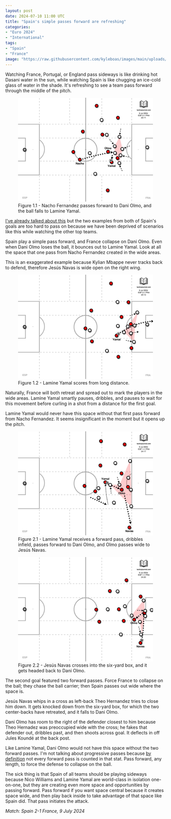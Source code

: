 ```yaml
---
layout: post
date: 2024-07-10 11:00 UTC
title: "Spain's simple passes forward are refreshing"
categories:
- "Euro 2024"
- "International"
tags:
- "Spain"
- "France"
image: "https://raw.githubusercontent.com/kyleboas/images/main/uploads/2024/07/10/Image-10Jul2024_00:57:40.png"
---
```


Watching France, Portugal, or England pass sideways is like drinking hot Dasani water in the sun, while watching Spain is like chugging an ice-cold glass of water in the shade. It's refreshing to see a team pass forward through the middle of the pitch.

<!---more--->

<figure>
    <img src="https://raw.githubusercontent.com/kyleboas/images/main/uploads/2024/07/10/Image-10Jul2024_00:57:41.png">
    <figcaption>Figure 1.1 - Nacho Fernandez passes forward to Dani Olmo, and the ball falls to Lamine Yamal.</figcaption>
</figure>

[I've already talked about this](https://tacticsjournal.com/2024/07/01/spain-shows-why-a-pass-forward-is-significant/) but the two examples from both of Spain's goals are too hard to pass on because we have been deprived of scenarios like this while watching the other top teams.

Spain play a simple pass forward, and France collapse on Dani Olmo. Even when Dani Olmo loses the ball, it bounces out to Lamine Yamal. Look at all the space that one pass from Nacho Fernandez created in the wide areas. 

This is an exaggerated example because Kylian Mbappe never tracks back to defend, therefore Jesús Navas is wide open on the right wing. 

<figure>
    <img src="https://raw.githubusercontent.com/kyleboas/images/main/uploads/2024/07/10/Image-10Jul2024_00:17:40.png">
    <figcaption>Figure 1.2 - Lamine Yamal scores from long distance.</figcaption>
</figure>

Naturally, France will both retreat and spread out to mark the players in the wide areas. Lamine Yamal smartly pauses, dribbles, and pauses to wait for this movement before curling in a shot from a distance for the first goal. 

Lamine Yamal would never have this space without that first pass forward from Nacho Fernandez. It seems insignificant in the moment but it opens up the pitch. 

<figure>
    <img src="https://raw.githubusercontent.com/kyleboas/images/main/uploads/2024/07/10/Image-10Jul2024_00:17:42.png">
    <figcaption>Figure 2.1 - Lamine Yamal receives a forward pass, dribbles infield, passes forward to Dani Olmo, and Olmo passes wide to Jesús Navas.</figcaption>
</figure>

<figure>
    <img src="https://raw.githubusercontent.com/kyleboas/images/main/uploads/2024/07/10/Image-10Jul2024_00:17:43.png">
    <figcaption>Figure 2.2 - Jesús Navas crosses into the six-yard box, and it gets headed back to Dani Olmo.</figcaption>
</figure>

The second goal featured two forward passes. Force France to collapse on the ball; they chase the ball carrier; then Spain passes out wide where the space is. 

Jesús Navas whips in a cross as left-back Theo Hernandez tries to close him down. It gets knocked down from the six-yard box, for which the two center-backs have retreated, and it falls to Dani Olmo. 

Dani Olmo has room to the right of the defender closest to him because Theo Hernadez was preoccupied wide with the cross; he fakes that defender out, dribbles past, and then shoots across goal. It deflects in off Jules Koundé at the back post. 

Like Lamine Yamal, Dani Olmo would not have this space without the two forward passes. I'm not talking about progressive passes because [by definition](https://dataglossary.wyscout.com/progressive_pass/) not every forward pass is counted in that stat. Pass forward, any length, to force the defense to collapse on the ball. 

The sick thing is that Spain of all teams should be playing sideways because Nico Williams and Lamine Yamal are world-class in isolation one-on-one, but they are creating even more space and opportunities by passing forward. Pass forward if you want space central because it creates space wide, and then play back inside to take advantage of that space like Spain did. That pass initiates the attack.

*Match: Spain 2-1 France, 9 July 2024*